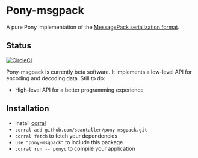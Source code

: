# Pony-msgpack

A pure Pony implementation of the [MessagePack serialization format](http://msgpack.org/).

## Status

[![CircleCI](https://circleci.com/gh/SeanTAllen/pony-msgpack.svg?style=svg)](https://circleci.com/gh/SeanTAllen/pony-msgpack)

Pony-msgpack is currently beta software. It implements a low-level API for encoding and decoding data. Still to do:

- High-level API for a better programming experience

## Installation

* Install [corral](https://github.com/ponylang/corral)
* `corral add github.com/seantallen/pony-msgpack.git`
* `corral fetch` to fetch your dependencies
* `use "pony-msgpack"` to include this package
* `corral run -- ponyc` to compile your application
